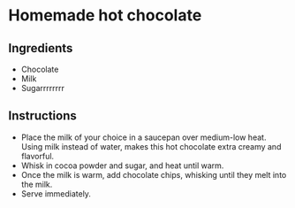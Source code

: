 # Homemade hot chocolate

## Ingredients 

- Chocolate 
- Milk 
- Sugarrrrrrrr

## Instructions

- Place the milk of your choice in a saucepan over medium-low heat. Using milk instead of water, makes this hot chocolate extra creamy and flavorful. 
- Whisk in cocoa powder and sugar, and heat until warm.
- Once the milk is warm, add chocolate chips, whisking until they melt into the milk.
- Serve immediately. 